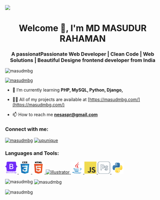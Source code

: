<img src="https://media.licdn.com/dms/image/v2/D5616AQGpyUUJC18dMQ/profile-displaybackgroundimage-shrink_350_1400/profile-displaybackgroundimage-shrink_350_1400/0/1732678902754?e=1738195200&v=beta&t=84ijKlcPaTxnM3-J2SsMk8R69C3CbbvZleAzcmTNPn0">

<h1 align="center">Welcome 👋, I'm MD MASUDUR RAHAMAN</h1>
<h3 align="center">A passionatPassionate Web Developer | Clean Code | Web Solutions | Beautiful Designe frontend developer from India</h3>

<p align="left"> <img src="https://komarev.com/ghpvc/?username=masudmbg&label=Profile%20views&color=0e75b6&style=flat" alt="masudmbg" /> </p>

<p align="left"> <a href="https://github.com/ryo-ma/github-profile-trophy"><img src="https://github-profile-trophy.vercel.app/?username=masudmbg" alt="masudmbg" /></a> </p>

- 🌱 I’m currently learning **PHP, MySQL, Python, Django,**

- 👨‍💻 All of my projects are available at [https://masudmbg.com/](https://masudmbg.com/)

- 📫 How to reach me **nesaspr@gmail.com**

<h3 align="left">Connect with me:</h3>
<p align="left">
<a href="https://twitter.com/masudmbg" target="blank"><img align="center" src="https://raw.githubusercontent.com/rahuldkjain/github-profile-readme-generator/master/src/images/icons/Social/twitter.svg" alt="masudmbg" height="30" width="40" /></a>
<a href="https://fb.com/upunique" target="blank"><img align="center" src="https://raw.githubusercontent.com/rahuldkjain/github-profile-readme-generator/master/src/images/icons/Social/facebook.svg" alt="upunique" height="30" width="40" /></a>
</p>

<h3 align="left">Languages and Tools:</h3>
<p align="left"> <a href="https://getbootstrap.com" target="_blank" rel="noreferrer"> <img src="https://raw.githubusercontent.com/devicons/devicon/master/icons/bootstrap/bootstrap-plain-wordmark.svg" alt="bootstrap" width="40" height="40"/> </a> <a href="https://www.w3schools.com/css/" target="_blank" rel="noreferrer"> <img src="https://raw.githubusercontent.com/devicons/devicon/master/icons/css3/css3-original-wordmark.svg" alt="css3" width="40" height="40"/> </a> <a href="https://www.w3.org/html/" target="_blank" rel="noreferrer"> <img src="https://raw.githubusercontent.com/devicons/devicon/master/icons/html5/html5-original-wordmark.svg" alt="html5" width="40" height="40"/> </a> <a href="https://www.adobe.com/in/products/illustrator.html" target="_blank" rel="noreferrer"> <img src="https://www.vectorlogo.zone/logos/adobe_illustrator/adobe_illustrator-icon.svg" alt="illustrator" width="40" height="40"/> </a> <a href="https://www.java.com" target="_blank" rel="noreferrer"> <img src="https://raw.githubusercontent.com/devicons/devicon/master/icons/java/java-original.svg" alt="java" width="40" height="40"/> </a> <a href="https://developer.mozilla.org/en-US/docs/Web/JavaScript" target="_blank" rel="noreferrer"> <img src="https://raw.githubusercontent.com/devicons/devicon/master/icons/javascript/javascript-original.svg" alt="javascript" width="40" height="40"/> </a> <a href="https://www.photoshop.com/en" target="_blank" rel="noreferrer"> <img src="https://raw.githubusercontent.com/devicons/devicon/master/icons/photoshop/photoshop-line.svg" alt="photoshop" width="40" height="40"/> </a> <a href="https://www.python.org" target="_blank" rel="noreferrer"> <img src="https://raw.githubusercontent.com/devicons/devicon/master/icons/python/python-original.svg" alt="python" width="40" height="40"/> </a> </p>

<p><img align="left" src="https://github-readme-stats.vercel.app/api/top-langs?username=masudmbg&show_icons=true&locale=en&layout=compact" alt="masudmbg" /></p>

<p>&nbsp;<img align="center" src="https://github-readme-stats.vercel.app/api?username=masudmbg&show_icons=true&locale=en" alt="masudmbg" /></p>

<p><img align="center" src="https://github-readme-streak-stats.herokuapp.com/?user=masudmbg&" alt="masudmbg" /></p>
